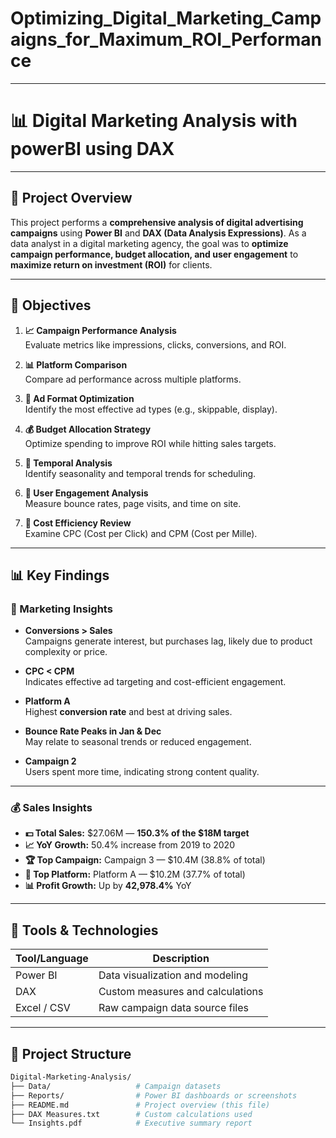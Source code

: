 # Optimizing_Digital_Marketing_Campaigns_for_Maximum_ROI_Performance
-----
# 📊 Digital Marketing Analysis with powerBI using DAX
----

## 📌 Project Overview

This project performs a **comprehensive analysis of digital advertising campaigns** using **Power BI** and **DAX (Data Analysis Expressions)**. As a data analyst in a digital marketing agency, the goal was to **optimize campaign performance, budget allocation, and user engagement** to **maximize return on investment (ROI)** for clients.

---

## 🎯 Objectives

1. **📈 Campaign Performance Analysis**  
   Evaluate metrics like impressions, clicks, conversions, and ROI.

2. **📊 Platform Comparison**  
   Compare ad performance across multiple platforms.

3. **🎨 Ad Format Optimization**  
   Identify the most effective ad types (e.g., skippable, display).

4. **💰 Budget Allocation Strategy**  
   Optimize spending to improve ROI while hitting sales targets.

5. **📅 Temporal Analysis**  
   Identify seasonality and temporal trends for scheduling.

6. **👥 User Engagement Analysis**  
   Measure bounce rates, page visits, and time on site.

7. **💸 Cost Efficiency Review**  
   Examine CPC (Cost per Click) and CPM (Cost per Mille).

---

## 📊 Key Findings

### 🧠 Marketing Insights

- **Conversions > Sales**  
  Campaigns generate interest, but purchases lag, likely due to product complexity or price.

- **CPC < CPM**  
  Indicates effective ad targeting and cost-efficient engagement.

- **Platform A**  
  Highest **conversion rate** and best at driving sales.

- **Bounce Rate Peaks in Jan & Dec**  
  May relate to seasonal trends or reduced engagement.

- **Campaign 2**  
  Users spent more time, indicating strong content quality.

---

### 💰 Sales Insights

- **💵 Total Sales:** $27.06M — **150.3% of the $18M target**
- **📈 YoY Growth:** 50.4% increase from 2019 to 2020
- **🏆 Top Campaign:** Campaign 3 — $10.4M (38.8% of total)
- **🥇 Top Platform:** Platform A — $10.2M (37.7% of total)
- **📊 Profit Growth:** Up by **42,978.4%** YoY

---

## 🧱 Tools & Technologies

| Tool/Language | Description                     |
|---------------|---------------------------------|
| Power BI      | Data visualization and modeling |
| DAX           | Custom measures and calculations |
| Excel / CSV   | Raw campaign data source files  |

---

## 📌 Project Structure

```bash
Digital-Marketing-Analysis/
├── Data/                   # Campaign datasets
├── Reports/                # Power BI dashboards or screenshots
├── README.md               # Project overview (this file)
├── DAX Measures.txt        # Custom calculations used
└── Insights.pdf            # Executive summary report
